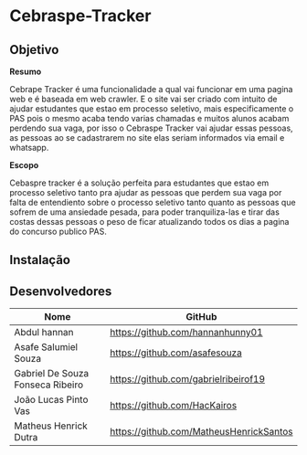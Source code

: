 # Cebraspe-Tracker

## Objetivo
**Resumo**

Cebrape Tracker é uma funcionalidade a qual vai funcionar em uma pagina web e é baseada em web crawler. E o site vai ser criado com intuito de ajudar estudantes que estao em processo seletivo, mais especificamente o PAS pois o mesmo acaba tendo varias chamadas e muitos alunos acabam perdendo sua vaga, por isso o Cebraspe Tracker vai ajudar essas pessoas, as pessoas ao se cadastrarem no site elas seriam informados via email e whatsapp.

**Escopo**

Cebaspre tracker é a solução perfeita para estudantes que estao em processo seletivo tanto pra ajudar as pessoas que perdem sua vaga por falta de entendiento sobre o processo seletivo tanto quanto as pessoas que sofrem de uma ansiedade pesada, para poder tranquiliza-las e tirar das costas dessas pessoas o peso de ficar atualizando todos os dias a pagina do concurso publico PAS.

## Instalação

## Desenvolvedores
|Nome                             |GitHub                             |
| --------                        | --------                          |
|Abdul hannan                     |https://github.com/hannanhunny01|
|Asafe Salumiel Souza             |https://github.com/asafesouza
|Gabriel De Souza Fonseca Ribeiro |https://github.com/gabrielribeirof19
|João Lucas Pinto Vas             |https://github.com/HacKairos
|Matheus Henrick Dutra            |https://github.com/MatheusHenrickSantos|
